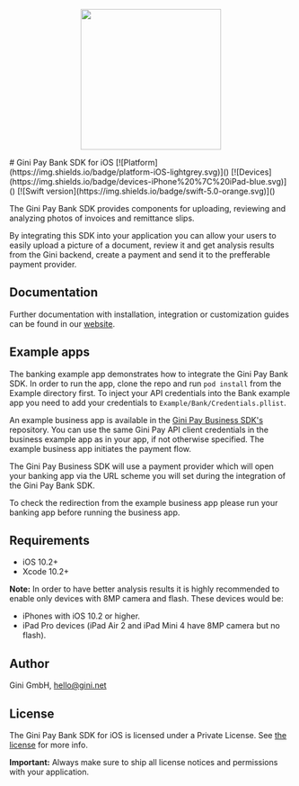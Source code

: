 

<p align="center">
<img src="img/repo-logo.png" width="250">
</p>
# Gini Pay Bank SDK for iOS
[![Platform](https://img.shields.io/badge/platform-iOS-lightgrey.svg)]()
[![Devices](https://img.shields.io/badge/devices-iPhone%20%7C%20iPad-blue.svg)]()
[![Swift version](https://img.shields.io/badge/swift-5.0-orange.svg)]()


The Gini Pay Bank SDK provides components for uploading, reviewing and analyzing photos of invoices and remittance slips.

By integrating this SDK into your application you can allow your users to easily upload a picture of a document, review it and get analysis results from the Gini backend, create a payment and send it to the prefferable payment provider.

## Documentation

Further documentation with installation, integration or customization guides can be found in our [website](http://developer.gini.net/gini-pay-bank-sdk-ios/docs/).

## Example apps

The banking example app demonstrates how to integrate the Gini Pay Bank SDK. 
In order to run the app, clone the repo and run `pod install` from the Example directory first.
To inject your API credentials into the Bank example app you need to add your credentials to `Example/Bank/Credentials.pllist`.

An example business app is available in the [Gini Pay Business SDK's](https://github.com/gini/gini-pay-business-sdk-ios) repository.
You can use the same Gini Pay API client credentials in the business example app as in your app, if not otherwise specified.
The example business app initiates the payment flow.

The Gini Pay Business SDK will use a payment provider which will open your banking app via the URL scheme you will set during the integration of the Gini Pay Bank SDK.

To check the redirection from the example business app please run your banking app before running the business app.

## Requirements

- iOS 10.2+
- Xcode 10.2+

**Note:**
In order to have better analysis results it is highly recommended to enable only devices with 8MP camera and flash. These devices would be:

* iPhones with iOS 10.2 or higher.
* iPad Pro devices (iPad Air 2 and iPad Mini 4 have 8MP camera but no flash).

## Author

Gini GmbH, hello@gini.net

## License

The Gini Pay Bank SDK for iOS is licensed under a Private License. See [the license](http://developer.gini.net/gini-pay-bank-sdk-ios/docs/license.html) for more info.

**Important:** Always make sure to ship all license notices and permissions with your application.
